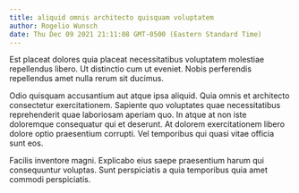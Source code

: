 ```yaml
---
title: aliquid omnis architecto quisquam voluptatem
author: Rogelio Wunsch
date: Thu Dec 09 2021 21:11:08 GMT-0500 (Eastern Standard Time)
---
```

Est placeat dolores quia placeat necessitatibus voluptatem molestiae repellendus libero. Ut distinctio cum ut eveniet. Nobis perferendis repellendus amet nulla rerum sit ducimus.

 Odio quisquam accusantium aut atque ipsa aliquid. Quia omnis et architecto consectetur exercitationem. Sapiente quo voluptates quae necessitatibus reprehenderit quae laboriosam aperiam quo. In atque at non iste doloremque consequatur qui et deserunt. At dolorem exercitationem libero dolore optio praesentium corrupti. Vel temporibus qui quasi vitae officia sunt eos.

 Facilis inventore magni. Explicabo eius saepe praesentium harum qui consequuntur voluptas. Sunt perspiciatis a quia temporibus quia amet commodi perspiciatis.